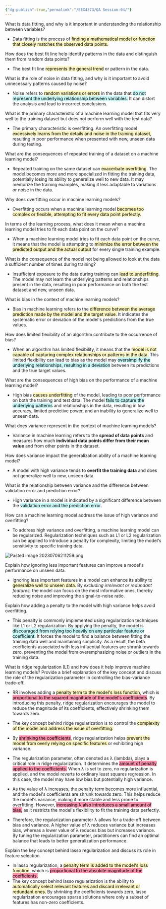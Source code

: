 ```yaml
---
{"dg-publish":true,"permalink":"/EEX4373/QA Session-04/"}
---
```



What is data fitting, and why is it important in understanding the relationship between variables?

- Data fitting is the process of <mark style="background: #FFF3A3A6;">finding a mathematical model or function that closely matches the observed data points.</mark>

How does the best fit line help identify patterns in the data and distinguish them from random data points?

- The best fit line <mark style="background: #FFF3A3A6;">represents the general trend</mark> or pattern in the data. 

What is the role of noise in data fitting, and why is it important to avoid unnecessary patterns caused by noise?

- Noise refers to <mark style="background: #FFF3A3A6;">random variations or errors</mark> in the data that <mark style="background: #ABF7F7A6;">do not represent the underlying relationship between variables.</mark> It can distort the analysis and lead to incorrect conclusions.

What is the primary characteristic of a machine learning model that fits very well to the training dataset but does not perform well with the test data?

- The primary characteristic is overfitting. An overfitting model <mark style="background: #FFF3A3A6;">excessively learns from the details and noise in the training dataset,</mark> resulting in poor performance when presented with new, unseen data during testing.

What are the consequences of repeated training of a dataset on a machine learning model?

- Repeated training on the same dataset can <mark style="background: #FFF3A3A6;">exacerbate overfitting</mark>. The model becomes more and more specialized in fitting the training data, potentially losing its ability to generalize well to new data. It may memorize the training examples, making it less adaptable to variations or noise in the data.

Why does overfitting occur in machine learning models?

- Overfitting occurs when a machine learning model <mark style="background: #FFF3A3A6;">becomes too complex or flexible, attempting to fit every data point perfectly. </mark>

In terms of the learning process, what does it mean when a machine learning model tries to fit each data point on the curve?

- When a machine learning model tries to fit each data point on the curve, it means that the model is attempting to <mark style="background: #FFF3A3A6;">minimize the error between the predicted output and the actual output</mark> for every single training example.

What is the consequence of the model not being allowed to look at the data a sufficient number of times during training?

- Insufficient exposure to the data during training can <mark style="background: #FFF3A3A6;">lead to underfitting</mark>. The model may not learn the underlying patterns and relationships present in the data, resulting in poor performance on both the test dataset and new, unseen data.

What is bias in the context of machine learning models?

- Bias in machine learning refers to the <mark style="background: #FFF3A3A6;">difference between the average prediction made by the model and the target value.</mark> It indicates the systematic error or deviation of the model's predictions from the true values.

How does limited flexibility of an algorithm contribute to the occurrence of bias?

- When an algorithm has limited flexibility, it means that the <mark style="background: #FFF3A3A6;">model is not capable of capturing complex relationships or patterns in the data.</mark> This limited flexibility can lead to bias as the model may <mark style="background: #ABF7F7A6;">oversimplify the underlying relationships, resulting in a deviation</mark> between its predictions and the true target values.

What are the consequences of high bias on the performance of a machine learning model?

- High bias <mark style="background: #FFF3A3A6;">causes underfitting</mark> of the model, leading to poor performance on both the training and test data. The model <mark style="background: #ABF7F7A6;">fails to capture the underlying patterns</mark> and relationships in the data, resulting in low accuracy, limited predictive power, and an inability to generalize well to unseen data.

What does variance represent in the context of machine learning models?

- Variance in machine learning refers to the **spread of data points** and measures how much **individual data points differ from their mean value** and from other points in the dataset.

How does variance impact the generalization ability of a machine learning model?

- A model with high variance tends to **overfit the training data** and does not generalize well to new, unseen data. 

What is the relationship between variance and the difference between validation error and prediction error?

- High variance in a model is indicated by a significant difference between the <mark style="background: #ABF7F7A6;">validation error and the prediction error</mark>.

How can a machine learning model address the issue of high variance and overfitting?

- To address high variance and overfitting, a machine learning model can be regularized. Regularization techniques such as L1 or L2 regularization can be applied to introduce a penalty for complexity, limiting the model's sensitivity to specific training data.

![Pasted image 20230706211259.png](/img/user/assets/attachments/Pasted%20image%2020230706211259.png)

Explain how ignoring less important features can improve a model's performance on unseen data.

- Ignoring less important features in a model can enhance its ability to <mark style="background: #FFF3A3A6;">generalize well to unseen data.</mark> By *excluding irrelevant or redundant features,* the model can focus on the most informative ones, thereby reducing noise and improving the signal-to-noise ratio. 

Explain how adding a penalty to the model with high variance helps avoid overfitting.

- This penalty is commonly implemented using regularization techniques like L1 or L2 regularization. By applying the penalty, the model is <mark style="background: #ABF7F7A6;">discouraged from relying too heavily on any particular feature or coefficient.</mark> It forces the model to find a balance between fitting the training data well and maintaining simplicity. As a result, the beta coefficients associated with less influential features are shrunk towards zero, preventing the model from overemphasizing noise or outliers in the training data. 

What is ridge regularization (L1) and how does it help improve machine learning models? Provide a brief explanation of the key concept and discuss the role of the regularization parameter in controlling the bias-variance trade-off.

- RR involves adding a <mark style="background: #FFF3A3A6;">penalty term to the model's loss function</mark>, which is <mark style="background: #FF5582A6;">proportional to the squared magnitude of the model's coefficients</mark>. By introducing this penalty, ridge regularization encourages the model to reduce the magnitude of its coefficients, effectively shrinking them towards zero.

- The key concept behind ridge regularization is to control the <mark style="background: #FFF3A3A6;">complexity of the model and address the issue of overfitting.</mark>
  
- By <mark style="background: #FF5582A6;">shrinking the coefficients</mark>, ridge regularization helps <mark style="background: #FFF3A3A6;">prevent the model from overly relying on specific features </mark>or exhibiting high variance.
  
- The regularization parameter, often denoted as λ (lambda), plays a critical role in ridge regularization. It determines the <mark style="background: #FF5582A6;">amount of penalty applied to the coefficients.</mark> When λ is set to zero, no regularization is applied, and the model reverts to ordinary least squares regression. In this case, the model may have low bias but potentially high variance.
  
- As the value of λ increases, the penalty term becomes more influential, and the model's coefficients are shrunk towards zero. This helps reduce the model's variance, making it more stable and less prone to overfitting. However, <mark style="background: #FF5582A6;">increasing λ also introduces a small amount of bias,</mark> as it restricts the model's flexibility to fit the training data perfectly.
  
- Therefore, the regularization parameter λ allows for a trade-off between bias and variance. A higher value of λ reduces variance but increases bias, whereas a lower value of λ reduces bias but increases variance. By tuning the regularization parameter, practitioners can find an optimal balance that leads to better generalization performance.

Explain the key concept behind lasso regularization and discuss its role in feature selection.

- In lasso regularization, a <mark style="background: #FFF3A3A6;">penalty term is added to the model's loss function</mark>, which is <mark style="background: #FF5582A6;">proportional to the absolute magnitude of the coefficients.</mark> 
- The key concept behind lasso regularization is the ability to <mark style="background: #FFF3A3A6;">automatically select relevant features and discard irrelevant or redundant ones.</mark> By shrinking the coefficients towards zero, lasso regularization encourages sparse solutions where only a subset of features has non-zero coefficients.

